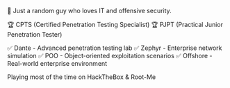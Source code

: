 👋 Just a random guy who loves IT and offensive security.

🏆 CPTS (Certified Penetration Testing Specialist)
🏆 PJPT (Practical Junior Penetration Tester)

✅ Dante - Advanced penetration testing lab
✅ Zephyr - Enterprise network simulation
✅ POO - Object-oriented exploitation scenarios
✅ Offshore - Real-world enterprise environment

Playing most of the time on HackTheBox & Root-Me
